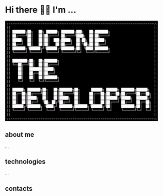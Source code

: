 
# Hi there 🐱‍🐉 I'm ...

![ascii art](ascii.gif)

## about me

...

## technologies

...

## contacts
